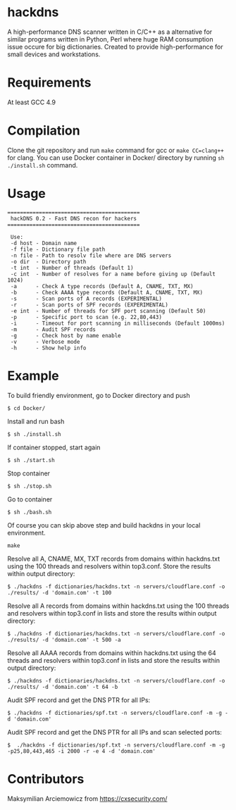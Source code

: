 # hackdns
A high-performance DNS scanner written in C/C++ as a alternative for similar programs written in Python, Perl where huge RAM consumption issue occure for big dictionaries. Created to provide high-performance for small devices and workstations. 

# Requirements
At least GCC 4.9

# Compilation 
Clone the git repository and run `make` command for gcc or `make CC=clang++` for clang. You can use Docker container in Docker/ directory by running `sh ./install.sh` command.

# Usage
```
==========================================
 hackDNS 0.2 - Fast DNS recon for hackers 
==========================================

 Use:
 -d host - Domain name
 -f file - Dictionary file path
 -n file - Path to resolv file where are DNS servers
 -o dir  - Directory path
 -t int  - Number of threads (Default 1)
 -c int  - Number of resolves for a name before giving up (Default 1024)
 -a      - Check A type records (Default A, CNAME, TXT, MX)
 -b      - Check AAAA type records (Default A, CNAME, TXT, MX)
 -s      - Scan ports of A records (EXPERIMENTAL)
 -r      - Scan ports of SPF records (EXPERIMENTAL)
 -e int  - Number of threads for SPF port scanning (Default 50)
 -p      - Specific port to scan (e.g. 22,80,443)
 -i      - Timeout for port scanning in milliseconds (Default 1000ms)
 -m      - Audit SPF records
 -g      - Check host by name enable
 -v      - Verbose mode
 -h      - Show help info
```

# Example
To build friendly environment, go to Docker directory and push

```
$ cd Docker/
```

Install and run bash
```
$ sh ./install.sh
```

If container stopped, start again 
```
$ sh ./start.sh
```

Stop container
```
$ sh ./stop.sh
```

Go to container
```
$ sh ./bash.sh
```

Of course you can skip above step and build hackdns in your local environment. 

```
make
```

Resolve all A, CNAME, MX, TXT records from domains within hackdns.txt using the 100 threads and resolvers within top3.conf. Store the results within output directory:

```
$ ./hackdns -f dictionaries/hackdns.txt -n servers/cloudflare.conf -o ./results/ -d 'domain.com' -t 100
```

Resolve all A records from domains within hackdns.txt using the 100 threads and resolvers within top3.conf in lists and store the results within output directory:

```
$ ./hackdns -f dictionaries/hackdns.txt -n servers/cloudflare.conf -o ./results/ -d 'domain.com' -t 500 -a
```

Resolve all AAAA records from domains within hackdns.txt using the 64 threads and resolvers within top3.conf in lists and store the results within output directory:

```
$ ./hackdns -f dictionaries/hackdns.txt -n servers/cloudflare.conf -o ./results/ -d 'domain.com' -t 64 -b
```

Audit SPF record and get the DNS PTR for all IPs:

```
$ ./hackdns -f dictionaries/spf.txt -n servers/cloudflare.conf -m -g -d 'domain.com'
```

Audit SPF record and get the DNS PTR for all IPs and scan selected ports:

```
$  ./hackdns -f dictionaries/spf.txt -n servers/cloudflare.conf -m -g -p25,80,443,465 -i 2000 -r -e 4 -d 'domain.com'
```


# Contributors
Maksymilian Arciemowicz from https://cxsecurity.com/

